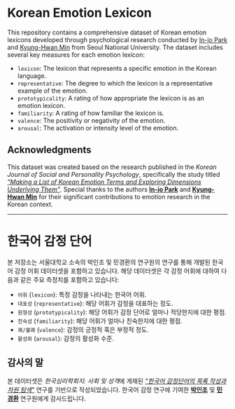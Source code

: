# Korean Emotion Lexicon
This repository contains a comprehensive dataset of Korean emotion lexicons developed through psychological research conducted by [In-jo Park](mailto:park73@jbnu.ac.kr) and [Kyung-Hwan Min](mailto:minhwan@plaza.snu.ac.kr) from Seoul National University. The dataset includes several key measures for each emotion lexicon:

- `lexicon`: The lexicon that represents a specific emotion in the Korean language.
- `representative`: The degree to which the lexicon is a representative example of the emotion.
- `prototypicality`: A rating of how appropriate the lexicon is as an emotion lexicon.
- `familiarity`: A rating of how familiar the lexicon is.
- `valence`: The positivity or negativity of the emotion.
- `arousal`: The activation or intensity level of the emotion.

## Acknowledgments
This dataset was created based on the research published in the *Korean Journal of Social and Personality Psychology*, specifically the study titled *["Making a List of Korean Emotion Terms and Exploring Dimensions Underlying Them"](https://accesson.kr/ksppa/v.19/1/109/25622)*. Special thanks to the authors **[In-jo Park](mailto:park73@jbnu.ac.kr)** and **[Kyung-Hwan Min](mailto:minhwan@plaza.snu.ac.kr)** for their significant contributions to emotion research in the Korean context.

---

# 한국어 감정 단어
본 저장소는 서울대학교 소속의 박인조 및 민경환의 연구원의 연구를 통해 개발된 한국어 감정 어휘 데이터셋을 포함하고 있습니다. 해당 데이터셋은 각 감정 어휘에 대하여 다음과 같은 주요 측정치를 포함하고 있습니다:

- `어휘` (`lexicon`): 특정 감정을 나타내는 한국어 어휘.
- `대표성` (`representative`): 해당 어휘가 감정을 대표하는 정도.
- `원형성` (`prototypicality`): 해당 어휘가 감정 단어로 얼마나 적당한지에 대한 평점.
- `친숙성` (`familiarity`): 해당 어휘가 얼마나 친숙한지에 대한 평점.
- `쾌/불쾌` (`valence`): 감정의 긍정적 혹은 부정적 정도.
- `활성화` (`arousal`): 감정의 활성화 수준.

## 감사의 말
본 데이터셋은 *한국심리학회지: 사회 및 성격*에 게재된 *["한국어 감정단어의 목록 작성과 차원 탐색"](https://accesson.kr/ksppa/v.19/1/109/25622)* 연구를 기반으로 작성되었습니다. 한국어 감정 연구에 기여한 **[박인조](mailto:park73@jbnu.ac.kr)** 및 **[민경환](mailto:minhwan@plaza.snu.ac.kr)** 연구원에게 감사드립니다.